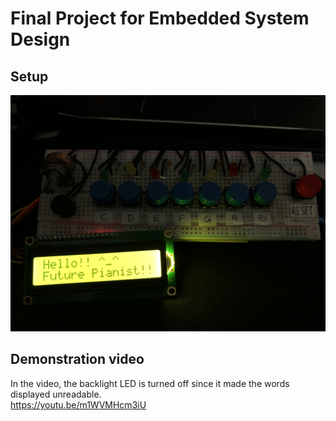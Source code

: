 # Final Project for Embedded System Design

## Setup

<img src="/FinalExam/20220212_130305141_iOS.jpg">

## Demonstration video
In the video, the backlight LED is turned off since it made the words displayed unreadable.  
https://youtu.be/m1WVMHcm3iU
